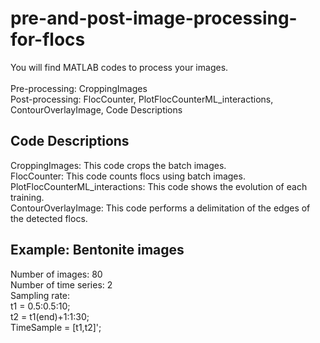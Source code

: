 # pre-and-post-image-processing-for-flocs

You will find MATLAB codes to process your images. <br />   
Pre-processing: CroppingImages <br /> 
Post-processing: FlocCounter, PlotFlocCounterML_interactions, ContourOverlayImage, Code Descriptions <br />
## Code Descriptions  
CroppingImages: This code crops the batch images. <br /> 
FlocCounter: This code counts flocs using batch images. <br />
PlotFlocCounterML_interactions: This code shows the evolution of each training. <br />
ContourOverlayImage: This code performs a delimitation of the edges of the detected flocs. <br />
## Example: Bentonite images
Number of images: 80 <br />
Number of time series: 2 <br />
Sampling rate: <br />
              t1 = 0.5:0.5:10; <br />
              t2 = t1(end)+1:1:30; <br />
              TimeSample = [t1,t2]'; <br />
